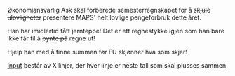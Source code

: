 Økonomiansvarlig Ask skal forberede semesterregnskapet for å ~~skjule ulovligheter~~ presentere MAPS' helt lovlige pengeforbruk dette året.

Han har imidlertid fått jernteppe! Det er ett regnestykke igjen som han bare ikke får til å ~~pynte på~~ regne ut! 

Hjelp han med å finne summen før FU skjønner hva som skjer!

[Input](./input) består av X linjer, der hver linje er neste tall som skal plusses sammen. 
